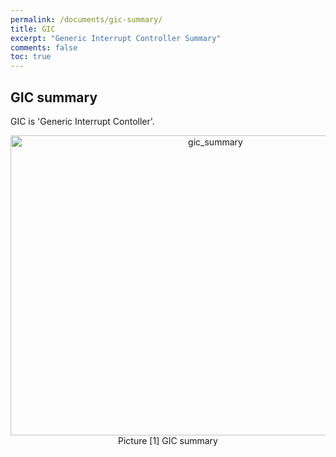 ```yaml
---
permalink: /documents/gic-summary/
title: GIC
excerpt: "Generic Interrupt Controller Summary"
comments: false
toc: true
---
```


## GIC summary

GIC is 'Generic Interrupt Contoller'.<br>

<div style="text-align: center;">
  <img src="/documents/images/gic/gic_summary.png" alt="gic_summary" width="640" height="480"><br>
  <span style="{{ site.img }}">Picture [1] GIC summary</span>
</div>
